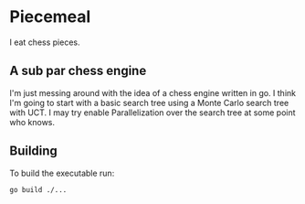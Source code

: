 # Piecemeal
I eat chess pieces.

## A sub par chess engine

I'm just messing around with the idea of a chess engine written in go. I think I'm going to start with a basic search tree using a Monte Carlo search tree with UCT. I may try enable Parallelization over the search tree at some point who knows.

## Building

To build the executable run:

```
go build ./...
```
